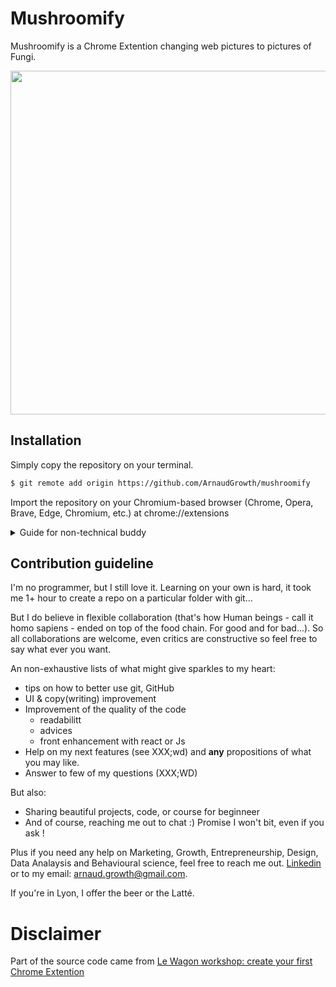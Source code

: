 # Mushroomify

Mushroomify is a Chrome Extention changing web pictures to pictures of Fungi. 

<p align="center">
  <img src="images/readMe/MushroomifySnapshot.gif" width="550" />
</p>

## Installation

Simply copy the repository on your terminal.

```bash
$ git remote add origin https://github.com/ArnaudGrowth/mushroomify
```

Import the repository on your Chromium-based browser (Chrome, Opera, Brave, Edge, Chromium, etc.) at chrome://extensions


<details>
<summary>Guide for non-technical buddy</summary>

Go to https://github.com/ArnaudGrowth/mushroomify and download the folder 

Image 1

Go to your downloads and right-click on the file to unzip it. 
(7-Zip recommended, but built-in compresser work perfectly fine)

Image2 unzip

Go to chrome://extensions/ and select Developer mode

Image dev mode

Load the unpacked extension.


You now have Mushroomify 😍

Last step: Pin the extension. 

Image Pin 

Now just go to any site you want, click on the extension and you'll see some wonder...


</details>

## Contribution guideline

I'm no programmer, but I still love it. Learning on your own is hard, it took me 1+ hour to create a repo on a particular folder with git...

But I do believe in flexible collaboration (that's how Human beings - call it homo sapiens - ended on top of the food chain. For good and for bad...). 
So all collaborations are welcome, even critics are constructive so feel free to say what ever you want. 

An non-exhaustive lists of what might give sparkles to my heart: 
- tips on how to better use git, GitHub
- UI & copy(writing) improvement
- Improvement of the quality of the code
  - readabilitt
  - advices
  - front enhancement with react or Js
- Help on my next features (see XXX;wd) and **any** propositions of what you may like.
- Answer to few of my questions (XXX;WD)

But also: 
- Sharing beautiful projects, code, or course for beginneer 
- And of course, reaching me out to chat :) Promise I won't bit, even if you ask !

Plus if you need any help on Marketing, Growth, Entrepreneurship, Design, Data Analaysis and Behavioural science, feel free to reach me out.
[Linkedin](https://www.linkedin.com/in/consulting-and-growth-hacking/) or to my email: arnaud.growth@gmail.com.

If you're in Lyon, I offer the beer or the Latté. 

# Disclaimer
Part of the source code came from [Le Wagon workshop: create your first Chrome Extention](https://github.com/trouni/workshop-chrome-extension)
